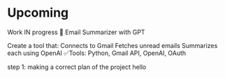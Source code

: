 # Upcoming
Work IN progress
📧 Email Summarizer with GPT

Create a tool that:
Connects to Gmail
Fetches unread emails
Summarizes each using OpenAI
✅Tools: Python, Gmail API, OpenAI, OAuth


step 1: making a correct plan of the  project
hello
